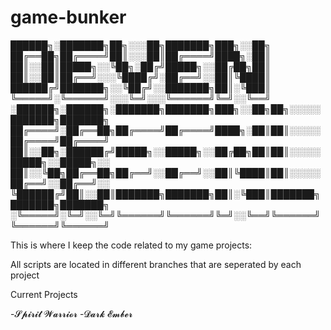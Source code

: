 # game-bunker

██████╗░███████╗██╗░░░██╗███████╗███╗░░██╗
██╔══██╗██╔════╝██║░░░██║██╔════╝████╗░██║
██║░░██║█████╗░░╚██╗░██╔╝█████╗░░██╔██╗██║
██║░░██║██╔══╝░░░╚████╔╝░██╔══╝░░██║╚████║
██████╔╝███████╗░░╚██╔╝░░███████╗██║░╚███║
╚═════╝░╚══════╝░░░╚═╝░░░╚══════╝╚═╝░░╚══╝  
░██████╗░██████╗░███████╗███████╗███╗░░██╗██╗░░░░░███████╗███████╗
██╔════╝░██╔══██╗██╔════╝██╔════╝████╗░██║██║░░░░░██╔════╝██╔════╝
██║░░██╗░██████╔╝█████╗░░█████╗░░██╔██╗██║██║░░░░░█████╗░░█████╗░░
██║░░╚██╗██╔══██╗██╔══╝░░██╔══╝░░██║╚████║██║░░░░░██╔══╝░░██╔══╝░░
╚██████╔╝██║░░██║███████╗███████╗██║░╚███║███████╗███████╗███████╗
░╚═════╝░╚═╝░░╚═╝╚══════╝╚══════╝╚═╝░░╚══╝╚══════╝╚══════╝╚══════╝



This is where I keep the code related to my game projects:

All scripts are located in different branches that are seperated by each project

Current Projects 

-𝓢𝓹𝓲𝓻𝓲𝓽 𝓦𝓪𝓻𝓻𝓲𝓸𝓻
-𝓓𝓪𝓻𝓴 𝓔𝓶𝓫𝓮𝓻
